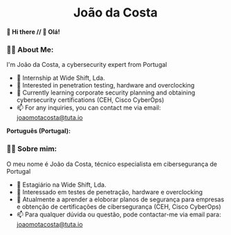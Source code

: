 # <div align="center"> João da Costa </div>
**👋 Hi there // 👋 Olá!**

### 👨‍💻 About Me:
I'm João da Costa, a cybersecurity expert from Portugal
- 🔐 Internship at Wide Shift, Lda.
- 👀 Interested in penetration testing, hardware and overclocking
- 🌱 Currently learning corporate security planning and obtaining cybersecurity certifications (CEH, Cisco CyberOps)
- 📫 For any inquiries, you can contact me via email: joaomotacosta@tuta.io

**Português (Portugal):**

### 👨‍💻 Sobre mim:
O meu nome é João da Costa, técnico especialista em cibersegurança de Portugal
- 🔐 Estagiário na Wide Shift, Lda.
- 👀 Interessado em testes de penetração, hardware e overclocking
- 🌱 Atualmente a aprender a eloborar planos de segurança para empresas e obtenção de certificações de cibersegurança (CEH, Cisco CyberOps)
- 📫 Para qualquer dúvida ou questão, pode contactar-me via email para: joaomotacosta@tuta.io

<!---
joaomotacosta/joaomotacosta is a ✨ special ✨ repository because its `README.md` (this file) appears on your GitHub profile.
You can click the Preview link to take a look at your changes.
--->
